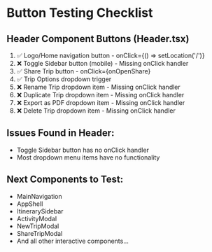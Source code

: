 # Button Testing Checklist

## Header Component Buttons (Header.tsx)
1. ✅ Logo/Home navigation button - onClick={() => setLocation('/')}
2. ❌ Toggle Sidebar button (mobile) - Missing onClick handler
3. ✅ Share Trip button - onClick={onOpenShare}
4. ✅ Trip Options dropdown trigger
5. ❌ Rename Trip dropdown item - Missing onClick handler
6. ❌ Duplicate Trip dropdown item - Missing onClick handler  
7. ❌ Export as PDF dropdown item - Missing onClick handler
8. ❌ Delete Trip dropdown item - Missing onClick handler

## Issues Found in Header:
- Toggle Sidebar button has no onClick handler
- Most dropdown menu items have no functionality

## Next Components to Test:
- MainNavigation
- AppShell  
- ItinerarySidebar
- ActivityModal
- NewTripModal
- ShareTripModal
- And all other interactive components...